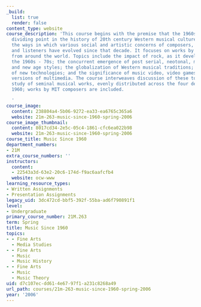 ```yaml
---
_build:
  list: true
  render: false
content_type: website
course_description: 'This course begins with the premise that the 1960s mark a great
  dividing point in the history of 20th century Western musical culture, and explores
  the ways in which various social and artistic concerns of composers, performers,
  and listeners have evolved since that decade. It focuses on works by classical composers
  from around the world. Topics include the impact of rock, as it developed during
  the 1960s - 70s; the concurrent emergence of post serial, neotonal, minimalist,
  and new age styles; the globalization of Western musical traditions; the impact
  of new technologies; and the significance of music video, video games, and other
  versions of multimedia. The course interweaves discussion of these topics with close
  study of seminal musical works, evenly distributed across the four decades since
  1960; works by MIT composers are included.

  '
course_image:
  content: 238804a4-5b06-9272-ea33-ea6765c365a6
  website: 21m-263-music-since-1960-spring-2006
course_image_thumbnail:
  content: 8017cd34-2e5c-05c4-1861-cfc6ea022b98
  website: 21m-263-music-since-1960-spring-2006
course_title: Music Since 1960
department_numbers:
- 21M
extra_course_numbers: ''
instructors:
  content:
  - 22543a3d-63e2-20c6-174d-f9ac6aafcfb4
  website: ocw-www
learning_resource_types:
- Written Assignments
- Presentation Assignments
legacy_uid: 3dc472cd-bbf5-392f-55ba-ad6f790891f1
level:
- Undergraduate
primary_course_number: 21M.263
term: Spring
title: Music Since 1960
topics:
- - Fine Arts
  - Media Studies
- - Fine Arts
  - Music
  - Music History
- - Fine Arts
  - Music
  - Music Theory
uid: d7c107ec-dd61-4e67-97f1-a231c8268a49
url_path: courses/21m-263-music-since-1960-spring-2006
year: '2006'
---
```

